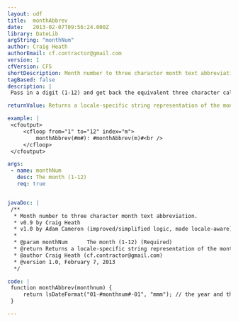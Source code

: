 ```yaml
---
layout: udf
title:  monthAbbrev
date:   2013-02-07T09:56:24.000Z
library: DateLib
argString: "monthNum"
author: Craig Heath
authorEmail: cf.contractor@gmail.com
version: 1
cfVersion: CF5
shortDescription: Month number to three character month text abbreviation.
tagBased: false
description: |
 Pass in a digit (1-12) and get back the equivalent three character calendar month abbreviation.

returnValue: Returns a locale-specific string representation of the month formatted with mask mmm

example: |
 <cfoutput>
     <cfloop from="1" to="12" index="m">
         monthAbbrev(#m#): #monthAbbrev(m)#<br />
     </cfloop>
 </cfoutput>

args:
 - name: monthNum
   desc: The month (1-12)
   req: true


javaDoc: |
 /**
  * Month number to three character month text abbreviation.
  * v0.9 by Craig Heath
  * v1.0 by Adam Cameron (improved/simplified logic, made locale-aware)
  * 
  * @param monthNum      The month (1-12) (Required)
  * @return Returns a locale-specific string representation of the month formatted with mask mmm 
  * @author Craig Heath (cf.contractor@gmail.com) 
  * @version 1.0, February 7, 2013 
  */

code: |
 function monthAbbrev(monthnum) {
     return lsDateFormat("01-#monthnum#-01", "mmm"); // the year and the date are insignificant
 }

---
```


